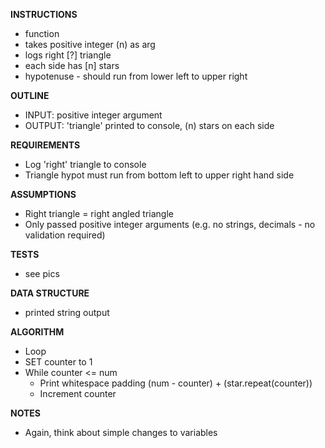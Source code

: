 **INSTRUCTIONS**
- function
- takes positive integer (n) as arg
- logs right [?] triangle
- each side has [n] stars
- hypotenuse - should run from lower left to upper right

**OUTLINE**
- INPUT: positive integer argument
- OUTPUT: 'triangle' printed to console, (n) stars on each side

**REQUIREMENTS**
- Log 'right' triangle to console
- Triangle hypot must run from bottom left to upper right hand side

**ASSUMPTIONS**
- Right triangle = right angled triangle
- Only passed positive integer arguments (e.g. no strings, decimals - no validation required)

**TESTS**
- see pics

**DATA STRUCTURE**
- printed string output

**ALGORITHM**
- Loop
- SET counter to 1
- While counter <= num
  - Print whitespace padding (num - counter) + (star.repeat(counter))
  - Increment counter

**NOTES**
- Again, think about simple changes to variables
